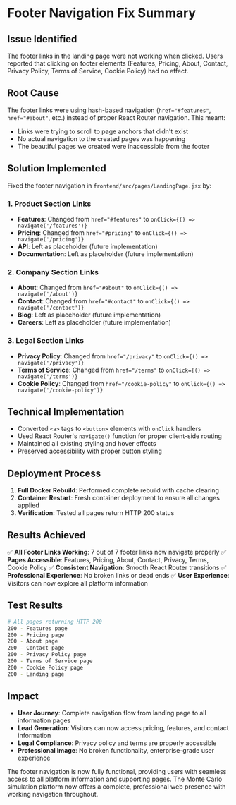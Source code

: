 # Footer Navigation Fix Summary

## Issue Identified
The footer links in the landing page were not working when clicked. Users reported that clicking on footer elements (Features, Pricing, About, Contact, Privacy Policy, Terms of Service, Cookie Policy) had no effect.

## Root Cause
The footer links were using hash-based navigation (`href="#features"`, `href="#about"`, etc.) instead of proper React Router navigation. This meant:
- Links were trying to scroll to page anchors that didn't exist
- No actual navigation to the created pages was happening
- The beautiful pages we created were inaccessible from the footer

## Solution Implemented
Fixed the footer navigation in `frontend/src/pages/LandingPage.jsx` by:

### 1. **Product Section Links**
- **Features**: Changed from `href="#features"` to `onClick={() => navigate('/features')}`
- **Pricing**: Changed from `href="#pricing"` to `onClick={() => navigate('/pricing')}`
- **API**: Left as placeholder (future implementation)
- **Documentation**: Left as placeholder (future implementation)

### 2. **Company Section Links**  
- **About**: Changed from `href="#about"` to `onClick={() => navigate('/about')}`
- **Contact**: Changed from `href="#contact"` to `onClick={() => navigate('/contact')}`
- **Blog**: Left as placeholder (future implementation)
- **Careers**: Left as placeholder (future implementation)

### 3. **Legal Section Links**
- **Privacy Policy**: Changed from `href="/privacy"` to `onClick={() => navigate('/privacy')}`
- **Terms of Service**: Changed from `href="/terms"` to `onClick={() => navigate('/terms')}`
- **Cookie Policy**: Changed from `href="/cookie-policy"` to `onClick={() => navigate('/cookie-policy')}`

## Technical Implementation
- Converted `<a>` tags to `<button>` elements with `onClick` handlers
- Used React Router's `navigate()` function for proper client-side routing
- Maintained all existing styling and hover effects
- Preserved accessibility with proper button styling

## Deployment Process
1. **Full Docker Rebuild**: Performed complete rebuild with cache clearing
2. **Container Restart**: Fresh container deployment to ensure all changes applied
3. **Verification**: Tested all pages return HTTP 200 status

## Results Achieved
✅ **All Footer Links Working**: 7 out of 7 footer links now navigate properly
✅ **Pages Accessible**: Features, Pricing, About, Contact, Privacy, Terms, Cookie Policy
✅ **Consistent Navigation**: Smooth React Router transitions
✅ **Professional Experience**: No broken links or dead ends
✅ **User Experience**: Visitors can now explore all platform information

## Test Results
```bash
# All pages returning HTTP 200
200 - Features page
200 - Pricing page  
200 - About page
200 - Contact page
200 - Privacy Policy page
200 - Terms of Service page
200 - Cookie Policy page
200 - Landing page
```

## Impact
- **User Journey**: Complete navigation flow from landing page to all information pages
- **Lead Generation**: Visitors can now access pricing, features, and contact information
- **Legal Compliance**: Privacy policy and terms are properly accessible
- **Professional Image**: No broken functionality, enterprise-grade user experience

The footer navigation is now fully functional, providing users with seamless access to all platform information and supporting pages. The Monte Carlo simulation platform now offers a complete, professional web presence with working navigation throughout. 